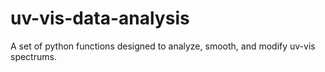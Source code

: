 # uv-vis-data-analysis
A set of python functions designed to analyze, smooth, and modify uv-vis spectrums.
